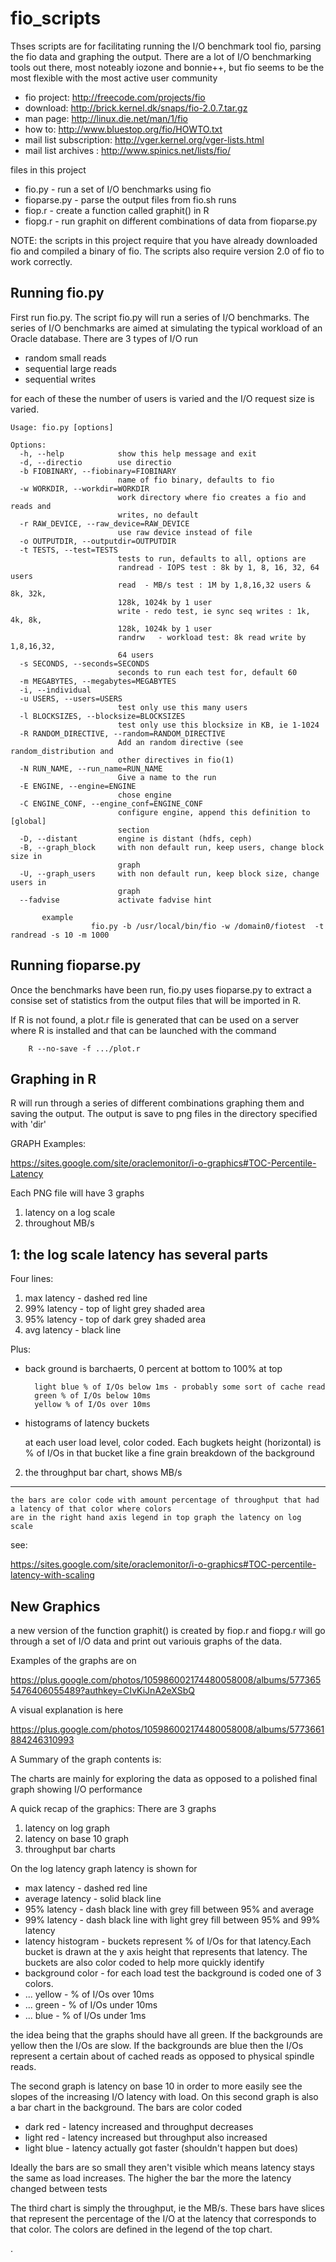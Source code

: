 fio_scripts
===========

Thses scripts are for facilitating running the I/O benchmark tool
fio, parsing the fio data and graphing the output.
There are a lot of I/O benchmarking tools out there, most noteably
iozone and bonnie++, but fio seems to be the most flexible with
 the most active user community

* fio project: http://freecode.com/projects/fio
* download: http://brick.kernel.dk/snaps/fio-2.0.7.tar.gz
* man page: http://linux.die.net/man/1/fio
* how to: http://www.bluestop.org/fio/HOWTO.txt
* mail list subscription: http://vger.kernel.org/vger-lists.html
* mail list archives : http://www.spinics.net/lists/fio/


files in this project

+ fio.py - run a set of I/O benchmarks using fio
+ fioparse.py - parse the output files from fio.sh runs
+ fiop.r - create a function called graphit() in R
+ fiopg.r - run graphit on different combinations of data from fioparse.py


NOTE: the scripts in this project require that you have already
downloaded fio and compiled a binary of fio.
The scripts also require version 2.0 of fio to work correctly.

Running fio.py
---------------------------
First run fio.py.
The script fio.py will run a series of I/O benchmarks.
The series of I/O benchmarks are aimed at simulating the typical workload
of an Oracle database.
There are 3 types of I/O run

* random small reads
* sequential large reads
* sequential writes

for each of these the number of users is varied and the I/O request size is 
varied.


    Usage: fio.py [options]

    Options:
      -h, --help            show this help message and exit
      -d, --directio        use directio
      -b FIOBINARY, --fiobinary=FIOBINARY
                            name of fio binary, defaults to fio
      -w WORKDIR, --workdir=WORKDIR
                            work directory where fio creates a fio and reads and
                            writes, no default
      -r RAW_DEVICE, --raw_device=RAW_DEVICE
                            use raw device instead of file
      -o OUTPUTDIR, --outputdir=OUTPUTDIR
      -t TESTS, --test=TESTS
                            tests to run, defaults to all, options are
                            randread - IOPS test : 8k by 1, 8, 16, 32, 64 users
                            read  - MB/s test : 1M by 1,8,16,32 users & 8k, 32k,
                            128k, 1024k by 1 user
                            write - redo test, ie sync seq writes : 1k, 4k, 8k,
                            128k, 1024k by 1 user
                            randrw   - workload test: 8k read write by 1,8,16,32,
                            64 users
      -s SECONDS, --seconds=SECONDS
                            seconds to run each test for, default 60
      -m MEGABYTES, --megabytes=MEGABYTES
      -i, --individual      
      -u USERS, --users=USERS
                            test only use this many users
      -l BLOCKSIZES, --blocksize=BLOCKSIZES
                            test only use this blocksize in KB, ie 1-1024
      -R RANDOM_DIRECTIVE, --random=RANDOM_DIRECTIVE
                            Add an random directive (see random_distribution and
                            other directives in fio(1)
      -N RUN_NAME, --run_name=RUN_NAME
                            Give a name to the run
      -E ENGINE, --engine=ENGINE
                            chose engine
      -C ENGINE_CONF, --engine_conf=ENGINE_CONF
                            configure engine, append this definition to [global]
                            section
      -D, --distant         engine is distant (hdfs, ceph)
      -B, --graph_block     with non default run, keep users, change block size in
                            graph
      -U, --graph_users     with non default run, keep block size, change users in
                            graph
      --fadvise             activate fadvise hint
                          
           example
                      fio.py -b /usr/local/bin/fio -w /domain0/fiotest  -t randread -s 10 -m 1000

Running fioparse.py
---------------------------
Once the benchmarks have been run, fio.py uses fioparse.py to extract a consise
set of statistics from the output files that will be imported in R.

If R is not found, a plot.r file is generated that can be used on a server where R is installed and that can be launched
with the command

        R --no-save -f .../plot.r

Graphing in R
-----------------------------------------


R will run through a series of different combinations graphing them and saving the output.
The output is save to png files in the directory specified with 'dir'

GRAPH Examples:	

https://sites.google.com/site/oraclemonitor/i-o-graphics#TOC-Percentile-Latency

Each PNG file will have 3 graphs

1. latency on a log scale
2. throughout MB/s

1: the log scale latency has several parts
-------------------------------------------

Four lines:

1. max latency - dashed red line
2. 99% latency - top of light grey shaded area
3. 95% latency - top of dark grey shaded area
4. avg latency   - black line

Plus:

+ back ground is barchaerts, 0 percent at bottom to 100% at top

        light blue % of I/Os below 1ms - probably some sort of cache read
        green % of I/Os below 10ms
        yellow % of I/Os over 10ms

+  histograms of latency buckets 

	at each user load level, color coded. Each bugkets height (horizontal) is % of I/Os in that bucket
	like a fine grain breakdown of the background
   

2. the throughput bar chart, shows MB/s
-------------------------------------------

    the bars are color code with amount percentage of throughput that had a latency of that color where colors
    are in the right hand axis legend in top graph the latency on log scale

see: 

https://sites.google.com/site/oraclemonitor/i-o-graphics#TOC-percentile-latency-with-scaling


New Graphics
-----------------------------------------------------
a new version of the function graphit() is created by
fiop.r and fiopg.r will go through a set of I/O data
and print out variouis graphs of the data.

Examples of the graphs are on

https://plus.google.com/photos/105986002174480058008/albums/5773655476406055489?authkey=CIvKiJnA2eXSbQ

A visual explanation is here

https://plus.google.com/photos/105986002174480058008/albums/5773661884246310993

A Summary of the graph contents is:

The charts are mainly for exploring the data as opposed to a polished final graph showing I/O performance

A quick recap of the graphics:
There are 3 graphs

1.  latency on log graph
2. latency on base 10 graph
3. throughput bar charts

On the log latency graph latency is shown for

* max latency - dashed red line
* average latency - solid black line
* 95% latency - dash black line with grey fill between 95% and average
* 99% latency - dash black line with light grey fill between 95% and 99% latency
* latency histogram - buckets represent % of I/Os for that latency.Each bucket is drawn at the y axis height that represents that latency. The buckets are also color coded to help more quickly identify
* background color - for each load test the background is coded one of 3 colors. 
* ... yellow - % of I/Os over 10ms
* ... green - % of I/Os under 10ms
* ... blue - % of I/Os under 1ms

the idea being that  the graphs should have all green. If the backgrounds are yellow then the I/Os are slow. If the backgrounds are blue then the I/Os represent a certain about of cached reads as opposed to physical spindle reads. 


The second graph is latency on base 10 in order to more easily see the slopes of the increasing I/O latency with load.
On this second graph is also a bar chart in the background. The bars are color coded

* dark red - latency increased and throughput decreases
* light red - latency increased but throughput also increased
* light blue - latency actually got faster (shouldn't happen but does)

Ideally the bars are so small they aren't visible which means latency stays the same as load increases. The higher the bar the more the latency changed between tests

The third chart is simply the throughput, ie the MB/s. These bars have slices that represent the percentage of the I/O at the latency that corresponds to that color. The colors are defined in the legend of the top chart.

.
